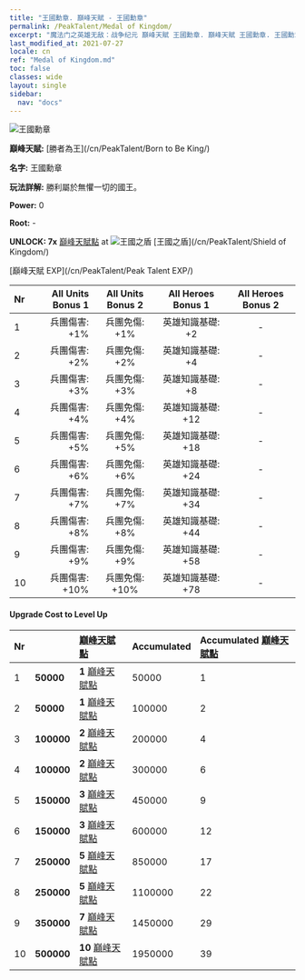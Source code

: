 ```yaml
---
title: "王國勳章. 巔峰天賦 - 王國勳章"
permalink: /PeakTalent/Medal of Kingdom/
excerpt: "魔法门之英雄无敌：战争纪元 巔峰天賦 王國勳章. 巔峰天賦 王國勳章. 王國勳章"
last_modified_at: 2021-07-27
locale: cn
ref: "Medal of Kingdom.md"
toc: false
classes: wide
layout: single
sidebar:
  nav: "docs"
---
```


  ![王國勳章](/images/pt/talent_4403.png)

  **巔峰天賦:** [勝者為王](/cn/PeakTalent/Born to Be King/)

  **名字:** 王國勳章

  **玩法詳解:** 勝利屬於無懼一切的國王。

  **Power:** 0

  **Root:** -

  **UNLOCK: 7x** [巔峰天賦點](/cn/Items/con_934/) at ![王國之盾](/images/pt/talent_4402.png) [王國之盾](/cn/PeakTalent/Shield of Kingdom/)

  [巔峰天賦 EXP](/cn/PeakTalent/Peak Talent EXP/)

  | Nr | All Units Bonus 1 | All Units Bonus 2 | All Heroes Bonus 1 | All Heroes Bonus 2 |
  |:---|--------------:|:-------------:|:-------------:|:-------------:|
  | 1 | 兵團傷害: +1% | 兵團免傷: +1% | 英雄知識基礎: +2 | - |
  | 2 | 兵團傷害: +2% | 兵團免傷: +2% | 英雄知識基礎: +4 | - |
  | 3 | 兵團傷害: +3% | 兵團免傷: +3% | 英雄知識基礎: +8 | - |
  | 4 | 兵團傷害: +4% | 兵團免傷: +4% | 英雄知識基礎: +12 | - |
  | 5 | 兵團傷害: +5% | 兵團免傷: +5% | 英雄知識基礎: +18 | - |
  | 6 | 兵團傷害: +6% | 兵團免傷: +6% | 英雄知識基礎: +24 | - |
  | 7 | 兵團傷害: +7% | 兵團免傷: +7% | 英雄知識基礎: +34 | - |
  | 8 | 兵團傷害: +8% | 兵團免傷: +8% | 英雄知識基礎: +44 | - |
  | 9 | 兵團傷害: +9% | 兵團免傷: +9% | 英雄知識基礎: +58 | - |
  | 10 | 兵團傷害: +10% | 兵團免傷: +10% | 英雄知識基礎: +78 | - |


#### Upgrade Cost to Level Up

  | Nr | <i class="fas fa-coins"/> | [巔峰天賦點](/cn/Items/con_934/) | Accumulated <i class="fas fa-coins"/> | Accumulated [巔峰天賦點](/cn/Items/con_934/) |
  |:---|:--------------|:-------------|:-------------|:-------------|
  | 1 | **50000** | **1** [巔峰天賦點](/cn/Items/con_934/) | 50000 | 1 |
  | 2 | **50000** | **1** [巔峰天賦點](/cn/Items/con_934/) | 100000 | 2 |
  | 3 | **100000** | **2** [巔峰天賦點](/cn/Items/con_934/) | 200000 | 4 |
  | 4 | **100000** | **2** [巔峰天賦點](/cn/Items/con_934/) | 300000 | 6 |
  | 5 | **150000** | **3** [巔峰天賦點](/cn/Items/con_934/) | 450000 | 9 |
  | 6 | **150000** | **3** [巔峰天賦點](/cn/Items/con_934/) | 600000 | 12 |
  | 7 | **250000** | **5** [巔峰天賦點](/cn/Items/con_934/) | 850000 | 17 |
  | 8 | **250000** | **5** [巔峰天賦點](/cn/Items/con_934/) | 1100000 | 22 |
  | 9 | **350000** | **7** [巔峰天賦點](/cn/Items/con_934/) | 1450000 | 29 |
  | 10 | **500000** | **10** [巔峰天賦點](/cn/Items/con_934/) | 1950000 | 39 |
